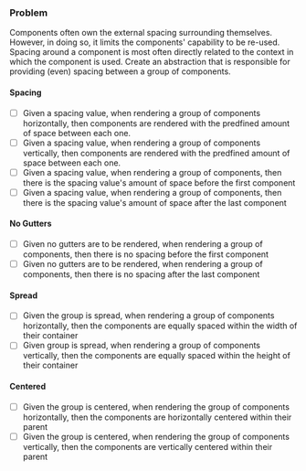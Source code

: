 ### Problem

Components often own the external spacing surrounding themselves. However, in doing so, it limits the components' capability to be re-used. Spacing around a component is most often directly related to the context in which the component is used. Create an abstraction that is responsible for providing (even) spacing between a group of components.

#### Spacing

- [ ] Given a spacing value, when rendering a group of components horizontally, then components are rendered with the predfined amount of space between each one.
- [ ] Given a spacing value, when rendering a group of components vertically, then components are rendered with the predfined amount of space between each one.
- [ ] Given a spacing value, when rendering a group of components, then there is the spacing value's amount of space before the first component
- [ ] Given a spacing value, when rendering a group of components, then there is the spacing value's amount of space after the last component

#### No Gutters

- [ ] Given no gutters are to be rendered, when rendering a group of components, then there is no spacing before the first component
- [ ] Given no gutters are to be rendered, when rendering a group of components, then there is no spacing after the last component

#### Spread

- [ ] Given the group is spread, when rendering a group of components horizontally, then the components are equally spaced within the width of their container
- [ ] Given group is spread, when rendering a group of components vertically, then the components are equally spaced within the height of their container

#### Centered

- [ ] Given the group is centered, when rendering the group of components horizontally, then the components are horizontally centered within their parent
- [ ] Given the group is centered, when rendering the group of components vertically, then the components are vertically centered within their parent
